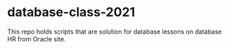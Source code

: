 # database-class-2021
 This repo holds scripts that are solution for database lessons on database HR from Oracle site.
